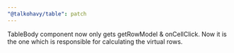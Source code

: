 ```yaml
---
"@talkohavy/table": patch
---
```


TableBody component now only gets getRowModel & onCellClick. Now it is the one which is responsible for calculating the virtual rows.

